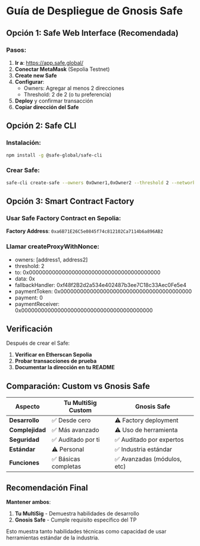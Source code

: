 # Guía de Despliegue de Gnosis Safe

## Opción 1: Safe Web Interface (Recomendada)

### Pasos:
1. **Ir a**: https://app.safe.global/
2. **Conectar MetaMask** (Sepolia Testnet)
3. **Create new Safe**
4. **Configurar**:
   - Owners: Agregar al menos 2 direcciones
   - Threshold: 2 de 2 (o tu preferencia)
5. **Deploy** y confirmar transacción
6. **Copiar dirección del Safe**

## Opción 2: Safe CLI

### Instalación:
```bash
npm install -g @safe-global/safe-cli
```

### Crear Safe:
```bash
safe-cli create-safe --owners 0xOwner1,0xOwner2 --threshold 2 --network sepolia
```

## Opción 3: Smart Contract Factory

### Usar Safe Factory Contract en Sepolia:
**Factory Address**: `0xa6B71E26C5e0845f74c812102Ca7114b6a896AB2`

### Llamar createProxyWithNonce:
- owners: [address1, address2]
- threshold: 2
- to: 0x0000000000000000000000000000000000000000
- data: 0x
- fallbackHandler: 0xf48f2B2d2a534e402487b3ee7C18c33Aec0Fe5e4
- paymentToken: 0x0000000000000000000000000000000000000000
- payment: 0
- paymentReceiver: 0x0000000000000000000000000000000000000000

## Verificación

Después de crear el Safe:
1. **Verificar en Etherscan Sepolia**
2. **Probar transacciones de prueba**
3. **Documentar la dirección en tu README**

## Comparación: Custom vs Gnosis Safe

| Aspecto | Tu MultiSig Custom | Gnosis Safe |
|---------|-------------------|-------------|
| **Desarrollo** | ✅ Desde cero | ⚠️ Factory deployment |
| **Complejidad** | ✅ Más avanzado | ⚠️ Uso de herramienta |
| **Seguridad** | ✅ Auditado por ti | ✅ Auditado por expertos |
| **Estándar** | ⚠️ Personal | ✅ Industria estándar |
| **Funciones** | ✅ Básicas completas | ✅ Avanzadas (módulos, etc) |

## Recomendación Final

**Mantener ambos**:
1. **Tu MultiSig** - Demuestra habilidades de desarrollo
2. **Gnosis Safe** - Cumple requisito específico del TP

Esto muestra tanto habilidades técnicas como capacidad de usar herramientas estándar de la industria.